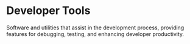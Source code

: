 # Developer Tools

Software and utilities that assist in the development process, providing features for debugging, testing, and enhancing developer productivity.
